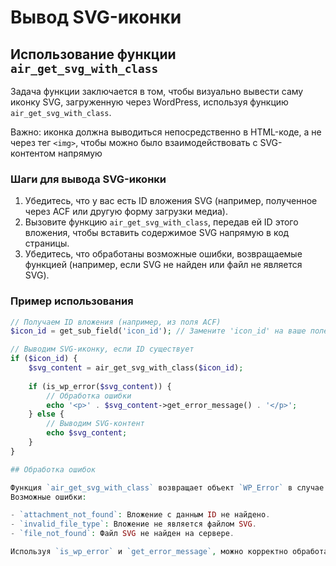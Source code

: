# Вывод SVG-иконки

## Использование функции `air_get_svg_with_class`

Задача функции заключается в том, чтобы визуально вывести саму иконку SVG, загруженную через WordPress, используя функцию `air_get_svg_with_class`. 

Важно: иконка должна выводиться непосредственно в HTML-коде, а не через тег `<img>`, чтобы можно было взаимодействовать с SVG-контентом напрямую

### Шаги для вывода SVG-иконки

1. Убедитесь, что у вас есть ID вложения SVG (например, полученное через ACF или другую форму загрузки медиа).
2. Вызовите функцию `air_get_svg_with_class`, передав ей ID этого вложения, чтобы вставить содержимое SVG напрямую в код страницы.
3. Убедитесь, что обработаны возможные ошибки, возвращаемые функцией (например, если SVG не найден или файл не является SVG).

### Пример использования

```php
// Получаем ID вложения (например, из поля ACF)
$icon_id = get_sub_field('icon_id'); // Замените 'icon_id' на ваше поле

// Выводим SVG-иконку, если ID существует
if ($icon_id) {
    $svg_content = air_get_svg_with_class($icon_id);
    
    if (is_wp_error($svg_content)) {
        // Обработка ошибки
        echo '<p>' . $svg_content->get_error_message() . '</p>';
    } else {
        // Выводим SVG-контент
        echo $svg_content;
    }
}

## Обработка ошибок

Функция `air_get_svg_with_class` возвращает объект `WP_Error` в случае ошибок.
Возможные ошибки:

- `attachment_not_found`: Вложение с данным ID не найдено.
- `invalid_file_type`: Вложение не является файлом SVG.
- `file_not_found`: Файл SVG не найден на сервере.

Используя `is_wp_error` и `get_error_message`, можно корректно обработать и вывести сообщения об ошибках.
